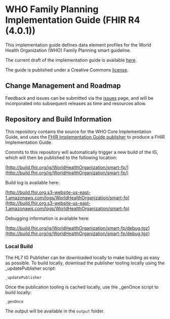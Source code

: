 # WHO Family Planning Implementation Guide (FHIR R4 (4.0.1))

This implementation guide defines data element profiles for the World Health Organization (WHO) Family Planning smart guideline.

The current draft of the implementation guide is available [here](http://build.fhir.org/ig/WorldHealthOrganization/smart-fp/).

The guide is published under a Creative Commons [license](LICENSE.md).


## Change Management and Roadmap

Feedback and issues can be submitted via the [issues](https://github.com/WorldHealthOrganization/smart-fp/issues) page, and will be incorporated into subsequent releases as time and resources allow.

## Repository and Build Information

This repository contains the source for the WHO Core Implementation Guide, and uses the [FHIR Implementation Guide publisher](http://wiki.hl7.org/index.php?title=IG_Publisher_Documentation) to produce a FHIR Implementation Guide.

Commits to this repository will automatically trigger a new build of the IG, which will then be published to the following location:

[http://build.fhir.org/ig/WorldHealthOrganization/smart-fp/](http://build.fhir.org/ig/WorldHealthOrganization/smart-fp/)

Build log is available here:

[http://build.fhir.org.s3-website-us-east-1.amazonaws.com/logs/WorldHealthOrganization/smart-fp](http://build.fhir.org.s3-website-us-east-1.amazonaws.com/logs/WorldHealthOrganization/smart-fp)

Debugging information is available here:

[http://build.fhir.org/ig/WorldHealthOrganization/smart-fp/debug.tgz](http://build.fhir.org/ig/WorldHealthOrganization/smart-fp/debug.tgz)

### Local Build

The HL7 IG Publisher can be downloaded locally to make building as easy as possible. To build locally, download the publisher tooling locally using the _updatePublisher script:

    _updatePublisher

Once the publication tooling is cached locally, use the _genOnce script to build locally:

    _genOnce

The output will be available in the `output` folder.
